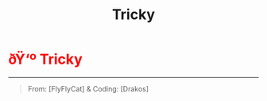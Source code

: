 ﻿---
lang: en-US
title: Tricky
prev: Stealer
next: 
---
# <font color=red>ðŸ‘º <b>Tricky</b></font> <Badge text="Impostor" type="tip" vertical="middle"/>
---

> From: [FlyFlyCat] & Coding: [Drakos]


